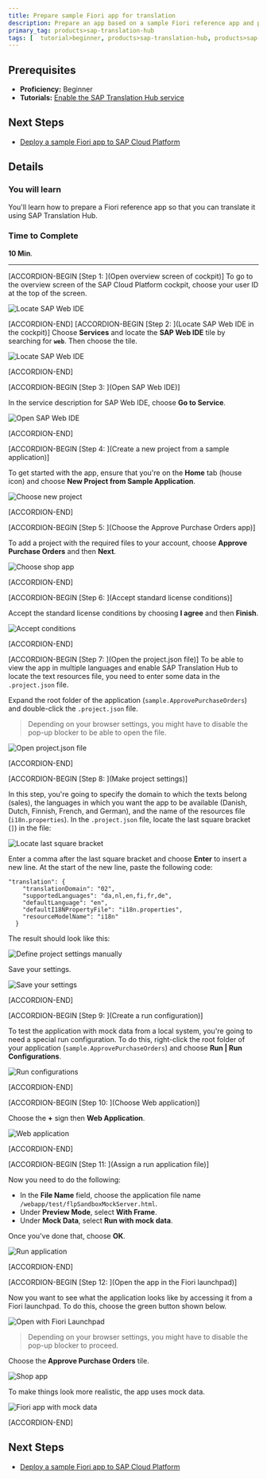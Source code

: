 ```yaml
---
title: Prepare sample Fiori app for translation
description: Prepare an app based on a sample Fiori reference app and prepare it for translation with SAP Translation Hub.
primary_tag: products>sap-translation-hub
tags: [  tutorial>beginner, products>sap-translation-hub, products>sap-cloud-platform, topic>sapui5 ]
---
```


## Prerequisites  
 - **Proficiency:** Beginner
 - **Tutorials:** [Enable the SAP Translation Hub service](https://www.sap.com/developer/tutorials/sth-enable.html)

## Next Steps
- [Deploy a sample Fiori app to SAP Cloud Platform](https://www.sap.com/developer/tutorials/sth-deploy-fiori-app.html)

## Details
### You will learn  
You'll learn how to prepare a Fiori reference app so that you can translate it using SAP Translation Hub.

### Time to Complete
**10 Min**.

---
[ACCORDION-BEGIN [Step 1: ](Open overview screen of cockpit)]
To go to the overview screen of the SAP Cloud Platform cockpit, choose your user ID at the top of the screen.

![Locate SAP Web IDE](sth-prep-open-service-catalog.png)


[ACCORDION-END]
[ACCORDION-BEGIN [Step 2: ](Locate SAP Web IDE in the cockpit)]
Choose **Services** and locate the **SAP Web IDE** tile by searching for **`web`**. Then choose the tile.

![Locate SAP Web IDE](sth-prep-locate-IDE.png)


[ACCORDION-END]

[ACCORDION-BEGIN [Step 3: ](Open SAP Web IDE)]

In the service description for SAP Web IDE, choose **Go to Service**.

![Open SAP Web IDE](sth-prep-open-IDE.png)


[ACCORDION-END]

[ACCORDION-BEGIN [Step 4: ](Create a new project from a sample application)]

To get started with the app, ensure that you're on the **Home** tab (house icon) and choose **New Project from Sample Application**.

![Choose new project](sth-prep-new-proj.png)


[ACCORDION-END]

[ACCORDION-BEGIN [Step 5: ](Choose the Approve Purchase Orders app)]

To add a project with the required files to your account, choose **Approve Purchase Orders** and then **Next**.

![Choose shop app](sth-prep-choose-Approve-Purchase-order.png)


[ACCORDION-END]

[ACCORDION-BEGIN [Step 6: ](Accept standard license conditions)]

Accept the standard license conditions by choosing **I agree** and then **Finish**.

![Accept conditions](sth-prep-accept-condits.png)


[ACCORDION-END]

[ACCORDION-BEGIN [Step 7: ](Open the project.json file)]
To be able to view the app in multiple languages and enable SAP Translation Hub to locate the text resources file, you need to enter some data in the `.project.json` file.

Expand the root folder of the application (`sample.ApprovePurchaseOrders`) and double-click the `.project.json` file.
> Depending on your browser settings, you might have to disable the pop-up blocker to be able to open the file.

![Open project.json file](sth-prep-project-json.png)

[ACCORDION-END]

[ACCORDION-BEGIN [Step 8: ](Make project settings)]

In this step, you're going to specify the domain to which the texts belong (sales), the languages in which you want the app to be available (Danish, Dutch, Finnish, French, and German), and the name of the resources file (`i18n.properties`).
In the `.project.json` file, locate the last square bracket (`]`) in the file:

![Locate last square bracket](sth-prep-project-settings-start.png)

Enter a comma after the last square bracket and choose **Enter** to insert a new line.
At the start of the new line, paste the following code:

```
"translation": {
    "translationDomain": "02",
    "supportedLanguages": "da,nl,en,fi,fr,de",
    "defaultLanguage": "en",
    "defaultI18NPropertyFile": "i18n.properties",
    "resourceModelName": "i18n"
  }
```
The result should look like this:

![Define project settings manually](sth-prep-manual-project-settings.png)

Save your settings.

![Save your settings](sth-save.png)

[ACCORDION-END]

[ACCORDION-BEGIN [Step 9: ](Create a run configuration)]

To test the application with mock data from a local system, you're going to need a special run configuration. To do this, right-click the root folder of your application (`sample.ApprovePurchaseOrders`) and choose **Run | Run Configurations**.

![Run configurations](sth-prep-run-configs.png)


[ACCORDION-END]

[ACCORDION-BEGIN [Step 10: ](Choose Web application)]

Choose the **+** sign then **Web Application**.

![Web application](sth-prep-web-application.png)


[ACCORDION-END]

[ACCORDION-BEGIN [Step 11: ](Assign a run application file)]

Now you need to do the following:

- In the **File Name** field, choose the application file name `/webapp/test/flpSandboxMockServer.html`.
- Under **Preview Mode**, select **With Frame**.
- Under **Mock Data**, select **Run with mock data**.

Once you've done that, choose **OK**.

![Run application](sth-prep-run-application.png)


[ACCORDION-END]

[ACCORDION-BEGIN [Step 12: ](Open the app in the Fiori launchpad)]

Now you want to see what the application looks like by accessing it from a Fiori launchpad. To do this, choose the green button shown below.

![Open with Fiori Launchpad](sth-prep-run-Fiori-LP.png)
> Depending on your browser settings, you might have to disable the pop-up blocker to proceed.

Choose the **Approve Purchase Orders** tile.

![Shop app](sth-prep-Fiori-LP-products.png)

To make things look more realistic, the app uses mock data.

![Fiori app with mock data](sth-prep-mock-data.png)

[ACCORDION-END]


## Next Steps
- [Deploy a sample Fiori app to SAP Cloud Platform](https://www.sap.com/developer/tutorials/sth-deploy-fiori-app.html)

